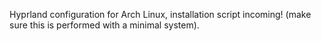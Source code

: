 Hyprland configuration for Arch Linux, installation script incoming! (make sure this is performed with a minimal system).
